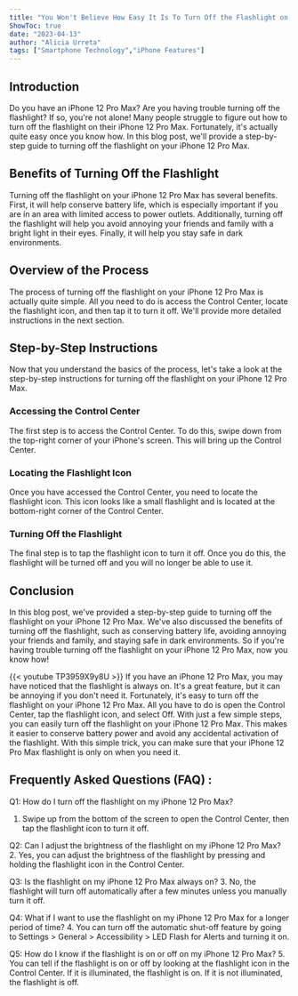 ```yaml
---
title: "You Won't Believe How Easy It Is To Turn Off the Flashlight on Your iPhone 12 Pro Max!"
ShowToc: true 
date: "2023-04-13"
author: "Alicia Urreta" 
tags: ["Smartphone Technology","iPhone Features"]
---
```

## Introduction

Do you have an iPhone 12 Pro Max? Are you having trouble turning off the flashlight? If so, you're not alone! Many people struggle to figure out how to turn off the flashlight on their iPhone 12 Pro Max. Fortunately, it's actually quite easy once you know how. In this blog post, we'll provide a step-by-step guide to turning off the flashlight on your iPhone 12 Pro Max.

## Benefits of Turning Off the Flashlight

Turning off the flashlight on your iPhone 12 Pro Max has several benefits. First, it will help conserve battery life, which is especially important if you are in an area with limited access to power outlets. Additionally, turning off the flashlight will help you avoid annoying your friends and family with a bright light in their eyes. Finally, it will help you stay safe in dark environments.

## Overview of the Process

The process of turning off the flashlight on your iPhone 12 Pro Max is actually quite simple. All you need to do is access the Control Center, locate the flashlight icon, and then tap it to turn it off. We'll provide more detailed instructions in the next section.

## Step-by-Step Instructions

Now that you understand the basics of the process, let's take a look at the step-by-step instructions for turning off the flashlight on your iPhone 12 Pro Max.

### Accessing the Control Center

The first step is to access the Control Center. To do this, swipe down from the top-right corner of your iPhone's screen. This will bring up the Control Center.

### Locating the Flashlight Icon

Once you have accessed the Control Center, you need to locate the flashlight icon. This icon looks like a small flashlight and is located at the bottom-right corner of the Control Center.

### Turning Off the Flashlight

The final step is to tap the flashlight icon to turn it off. Once you do this, the flashlight will be turned off and you will no longer be able to use it.

## Conclusion

In this blog post, we've provided a step-by-step guide to turning off the flashlight on your iPhone 12 Pro Max. We've also discussed the benefits of turning off the flashlight, such as conserving battery life, avoiding annoying your friends and family, and staying safe in dark environments. So if you're having trouble turning off the flashlight on your iPhone 12 Pro Max, now you know how!

{{< youtube TP3959X9y8U >}} 
If you have an iPhone 12 Pro Max, you may have noticed that the flashlight is always on. It's a great feature, but it can be annoying if you don't need it. Fortunately, it's easy to turn off the flashlight on your iPhone 12 Pro Max. All you have to do is open the Control Center, tap the flashlight icon, and select Off. With just a few simple steps, you can easily turn off the flashlight on your iPhone 12 Pro Max. This makes it easier to conserve battery power and avoid any accidental activation of the flashlight. With this simple trick, you can make sure that your iPhone 12 Pro Max flashlight is only on when you need it.

## Frequently Asked Questions (FAQ) :
Q1: How do I turn off the flashlight on my iPhone 12 Pro Max?
1. Swipe up from the bottom of the screen to open the Control Center, then tap the flashlight icon to turn it off.

Q2: Can I adjust the brightness of the flashlight on my iPhone 12 Pro Max?
2. Yes, you can adjust the brightness of the flashlight by pressing and holding the flashlight icon in the Control Center.

Q3: Is the flashlight on my iPhone 12 Pro Max always on?
3. No, the flashlight will turn off automatically after a few minutes unless you manually turn it off.

Q4: What if I want to use the flashlight on my iPhone 12 Pro Max for a longer period of time?
4. You can turn off the automatic shut-off feature by going to Settings > General > Accessibility > LED Flash for Alerts and turning it on.

Q5: How do I know if the flashlight is on or off on my iPhone 12 Pro Max?
5. You can tell if the flashlight is on or off by looking at the flashlight icon in the Control Center. If it is illuminated, the flashlight is on. If it is not illuminated, the flashlight is off.


